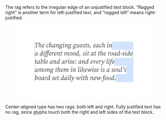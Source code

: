 The rag refers to the irregular edge of an unjustified text block. “Ragged right” is another term for left-justified text, and “ragged left” means right-justified. 

<figure>

![INSERT_ALT](images/thumbnail.svg)

</figure>

Center-aligned type has two rags: both left and right. Fully justified text has no rag, since glyphs touch both the right and left sides of the text block.
